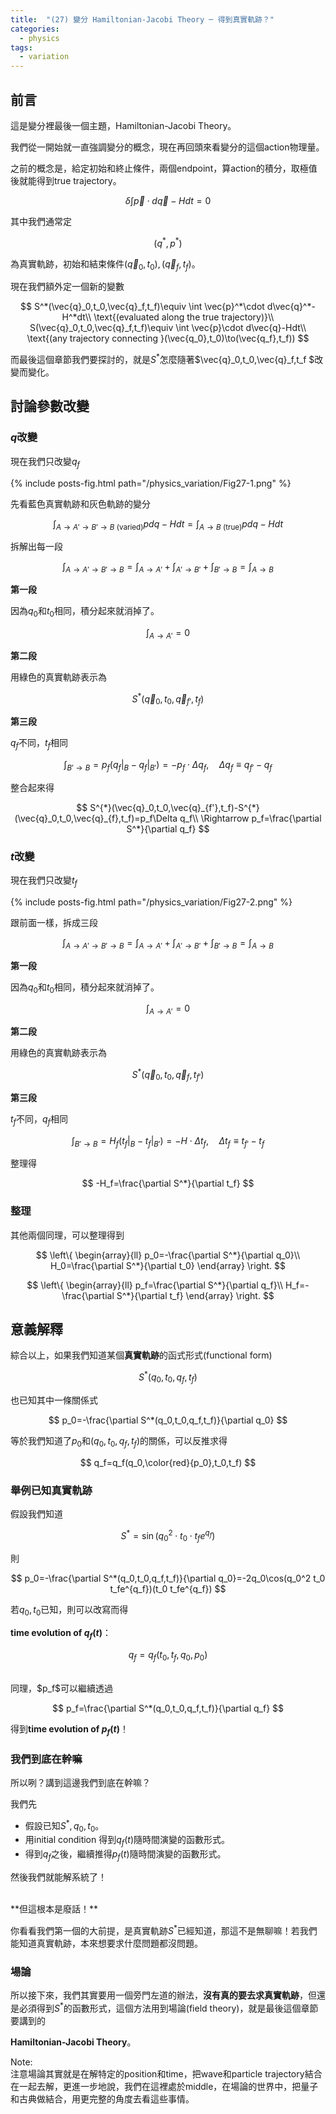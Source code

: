 ```yaml
---
title:  "(27) 變分 Hamiltonian-Jacobi Theory ─ 得到真實軌跡？"
categories:
  - physics
tags:
  - variation
---
```


## 前言

這是變分裡最後一個主題，Hamiltonian-Jacobi Theory。


我們從一開始就一直強調變分的概念，現在再回頭來看變分的這個action物理量。


之前的概念是，給定初始和終止條件，兩個endpoint，算action的積分，取極值後就能得到true trajectory。

$$
\delta\int \vec{p}\cdot d\vec{q}-Hdt=0
$$

其中我們通常定

$$
(q^*, p^*)
$$

為真實軌跡，初始和結束條件$(\vec{q}_0,t_0), (\vec{q}_f,t_f)$。


現在我們額外定一個新的變數

$$
S^*(\vec{q}_0,t_0,\vec{q}_f,t_f)\equiv \int \vec{p}^*\cdot d\vec{q}^*-H^*dt\\
\text{(evaluated along the true trajectory)}\\
S(\vec{q}_0,t_0,\vec{q}_f,t_f)\equiv \int \vec{p}\cdot d\vec{q}-Hdt\\
\text{(any trajectory connecting }(\vec{q_0},t_0)\to(\vec{q_f},t_f))
$$


而最後這個章節我們要探討的，就是${S^* }$怎麼隨著$\vec{q}_0,t_0,\vec{q}_f,t_f $改變而變化。


## 討論參數改變

### $q$改變

現在我們只改變$q_f$

{% include posts-fig.html path="/physics_variation/Fig27-1.png" %}


先看藍色真實軌跡和灰色軌跡的變分

$$
\int_{A\to A'\to B'\to B\text{ (varied)}} pdq-Hdt=\int_{A\to B \text{ (true)}} pdq-Hdt
$$

拆解出每一段

$$
\int_{A\to A'\to B'\to B}=\int_{A\to A'}+\int_{A'\to B'}+\int_{B'\to B}=\int_{A\to B}
$$


**第一段**

因為$q_0$和$t_0$相同，積分起來就消掉了。

$$
\int_{A\to A'}=0
$$


**第二段**

用綠色的真實軌跡表示為

$$
S^{*}(\vec{q}_0,t_0,\vec{q}_{f'},t_f)
$$

**第三段**

$q_f$不同，$t_f$相同

$$
\int_{B'\to B}=p_f(q_f\big|_B-q_f\big|_{B'})=-p_f\cdot\Delta q_f, \quad\Delta q_f\equiv q_{f'}-q_f
$$

整合起來得

$$
S^{*}(\vec{q}_0,t_0,\vec{q}_{f'},t_f)-S^{*}(\vec{q}_0,t_0,\vec{q}_{f},t_f)=p_f\Delta q_f\\
\Rightarrow p_f=\frac{\partial S^*}{\partial q_f}
$$

### $t$改變

現在我們只改變$t_f$

{% include posts-fig.html path="/physics_variation/Fig27-2.png" %}

跟前面一樣，拆成三段

$$
\int_{A\to A'\to B'\to B}=\int_{A\to A'}+\int_{A'\to B'}+\int_{B'\to B}=\int_{A\to B}
$$

**第一段**

因為$q_0$和$t_0$相同，積分起來就消掉了。

$$
\int_{A\to A'}=0
$$


**第二段**

用綠色的真實軌跡表示為

$$
S^{*}(\vec{q}_0,t_0,\vec{q}_{f},t_{f'})
$$

**第三段**

$t_f$不同，$q_f$相同

$$
\int_{B'\to B}=H_f(t_f\big|_B-t_f\big|_{B'})=-H\cdot\Delta t_f, \quad\Delta t_f\equiv t_{f'}-t_f
$$

整理得

$$
-H_f=\frac{\partial S^*}{\partial t_f}
$$

### 整理

其他兩個同理，可以整理得到


$$
\left\{
\begin{array}{ll}
    p_0=-\frac{\partial S^*}{\partial q_0}\\
    H_0=\frac{\partial S^*}{\partial t_0}
\end{array}
\right.
$$


$$
\left\{
\begin{array}{ll}
    p_f=\frac{\partial S^*}{\partial q_f}\\
    H_f=-\frac{\partial S^*}{\partial t_f}
\end{array}
\right.
$$

## 意義解釋

綜合以上，如果我們知道某個**真實軌跡**的函式形式(functional form)

$$
S^*(q_0,t_0,q_f,t_f)
$$

也已知其中一條關係式

$$
p_0=-\frac{\partial S^*(q_0,t_0,q_f,t_f)}{\partial q_0}
$$

等於我們知道了$p_0$和$(q_0,t_0,q_f,t_f)$的關係，可以反推求得

$$
q_f=q_f(q_0,\color{red}{p_0},t_0,t_f)
$$

### 舉例已知真實軌跡

假設我們知道

$$
S^*=\sin(q_0^2\cdot t_0\cdot t_fe^{q_f})
$$

則

$$
p_0=-\frac{\partial S^*(q_0,t_0,q_f,t_f)}{\partial q_0}=-2q_0\cos(q_0^2 t_0 t_fe^{q_f})(t_0 t_fe^{q_f})
$$

若$q_0, t_0$已知，則可以改寫而得

**time evolution of $q_{f}(t)$**：

$$
q_f=q_f(t_0,t_f,q_0,p_0)
$$


<br>
同理，$p_f$可以繼續透過

$$
p_f=\frac{\partial S^*(q_0,t_0,q_f,t_f)}{\partial q_f}
$$

得到**time evolution of $p_{f}(t)$**！

### 我們到底在幹嘛

所以咧？講到這邊我們到底在幹嘛？



我們先

- 假設已知$S^{*}, q_0, t_0$。
- 用initial condition 得到$q_f(t)$隨時間演變的函數形式。
- 得到$q_f$之後，繼續推得$p_f(t)$隨時間演變的函數形式。


然後我們就能解系統了！


<br>
**但這根本是廢話！**
<br>



你看看我們第一個的大前提，是真實軌跡$S^{*}$已經知道，那這不是無聊嘛！若我們能知道真實軌跡，本來想要求什麼問題都沒問題。



### 場論

所以接下來，我們其實要用一個旁門左道的辦法，**沒有真的要去求真實軌跡**，但還是必須得到$S^*$的函數形式，這個方法用到場論(field theory)，就是最後這個章節要講到的



**Hamiltonian-Jacobi Theory**。


<div class="post_note">
Note:
<br>
注意場論其實就是在解特定的position和time，把wave和particle trajectory結合在一起去解，更進一步地說，我們在這裡處於middle，在場論的世界中，把量子和古典做結合，用更完整的角度去看這些事情。
</div>
